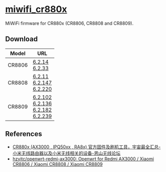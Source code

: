 # [miwifi_cr880x](https://github.com/WaterLemons2k/miwifi_cr880x)

MiWiFi firmware for CR880x (CR8806, CR8808 and CR8809).

## Download

| Model  | URL                                              |
| ------ | ------------------------------------------------ |
| CR8806 | [6.2.14]<br>[6.2.33]                             |
| CR8808 | [6.2.11]<br>[6.2.147]<br>[6.2.220]               |
| CR8809 | [6.2.102]<br>[6.2.136]<br>[6.2.182]<br>[6.2.239] |

[6.2.14]: rom/cr8806/miwifi_cr8806_firmware_fe70b_6.2.14.bin
[6.2.33]: rom/cr8806/miwifi_cr8806_firmware_4622b_6.2.33.bin
[6.2.11]: rom/cr8808/miwifi_cr8808_firmware_9d216_6.2.11.bin
[6.2.147]: rom/cr8808/miwifi_cr8808_firmware_0fbd7_6.2.147.bin
[6.2.220]: rom/cr8808/miwifi_cr8808_firmware_a3144_6.2.220.bin
[6.2.102]: rom/cr8809/miwifi_cr8809_firmware_b814a_6.2.102.bin
[6.2.136]: rom/cr8809/miwifi_cr8809_firmware_46dab_6.2.136.bin
[6.2.182]: rom/cr8809/miwifi_cr8809_firmware_6f067_6.2.182_ispver-6.0.10.bin
[6.2.239]: rom/cr8809/miwifi_cr8809_firmware_6.2.239_ispver.bin

## References

- [CR880x (AX3000 , IPQ50xx , RA8x) 官方固件及刷机工具，宇宙最全汇总-小米无线路由器以及小米无线相关的设备-恩山无线论坛](https://www.right.com.cn/forum/thread-8292516-1-1.html)
- [hzyitc/openwrt-redmi-ax3000: Openwrt for Redmi AX3000 / Xiaomi CR8806 / Xiaomi CR8808 / Xiaomi CR8809](https://github.com/hzyitc/openwrt-redmi-ax3000#get-uart-access)
